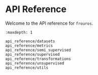 # API Reference

Welcome to the API reference for `frouros`.

```{toctree}
:maxdepth: 1

api_reference/datasets
api_reference/metrics
api_reference/semi_supervised
api_reference/supervised
api_reference/transformations
api_reference/unsupervised
api_reference/utils
```
